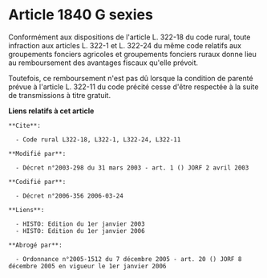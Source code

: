 # Article 1840 G sexies

Conformément aux dispositions de l'article L. 322-18 du code rural, toute infraction aux articles L. 322-1 et L. 322-24 du
même code relatifs aux groupements fonciers agricoles et groupements fonciers ruraux donne lieu au remboursement des
avantages fiscaux qu'elle prévoit.

Toutefois, ce remboursement n'est pas dû lorsque la condition de parenté prévue à l'article L. 322-11 du code précité cesse
d'être respectée à la suite de transmissions à titre gratuit.

**Liens relatifs à cet article**

	**Cite**:

	  - Code rural L322-18, L322-1, L322-24, L322-11

	**Modifié par**:

	  - Décret n°2003-298 du 31 mars 2003 - art. 1 () JORF 2 avril 2003

	**Codifié par**:

	  - Décret n°2006-356 2006-03-24

	**Liens**:

	  - HISTO: Edition du 1er janvier 2003
	  - HISTO: Edition du 1er janvier 2006

	**Abrogé par**:

	  - Ordonnance n°2005-1512 du 7 décembre 2005 - art. 20 () JORF 8 décembre 2005 en vigueur le 1er janvier 2006
